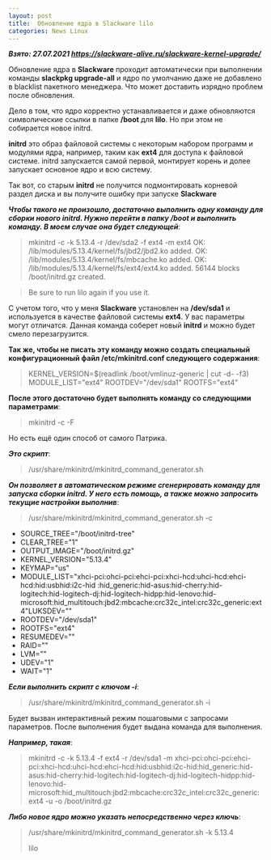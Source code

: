 ```yaml
---
layout: post
title:  Обновление ядра в Slackware lilo
categories: News Linux
---
```


***Взято: 27.07.2021 https://slackware-alive.ru/slackware-kernel-upgrade/***

 Обновление ядра в **Slackware** проходит автоматически при выполнении команды **slackpkg 
 upgrade-all** 
  и ядро по умолчанию даже не добавлено в blacklist пакетного менеджера. Что может доставить 
 изрядно проблем после обновления.

 Дело в том, что ядро корректно устанавливается и даже обновляются символические ссылки в папке 
 **/boot** для **lilo**. Но при этом не собирается новое initrd.

 **initrd** это образ файловой системы с некоторым набором программ и модулями ядра, например, 
 таким как **ext4** для доступа к файловой системе. initrd запускается самой первой, монтирует корень и 
долее запускает основное ядро и всю систему.

 Так вот, со старым **initrd** не получится подмонтировать корневой раздел диска и вы получите 
 ошибку при запуске **Slackware**
 
 
 ***Чтобы такого не произошло, достаточно выполнить одну команду для сборки нового initrd. Нужно 
 перейти в папку /boot и выполнить команду. В моем случае она будет следующей***:

>mkinitrd -c -k 5.13.4 -r /dev/sda2 -f ext4 -m ext4
>OK: /lib/modules/5.13.4/kernel/fs/jbd2/jbd2.ko added.
OK: /lib/modules/5.13.4/kernel/fs/mbcache.ko added.
OK: /lib/modules/5.13.4/kernel/fs/ext4/ext4.ko added.
56144 blocks
/boot/initrd.gz created.

>Be sure to run lilo again if you use it.

 С учетом того, что у меня **Slackware** установлен на **/dev/sda1** и используется в качестве 
 файловой 
  системы **ext4**. У вас параметры могут отличатся. Данная команда соберет новый **initrd** и 
 можно 
 будет смело перезагрузится.

 **Так же, чтобы не писать эту команду можно создать специальный конфигурационный файл 
 /etc/mkinitrd.conf следующего содержания**:

>KERNEL_VERSION=$(readlink /boot/vmlinuz-generic | cut -d- -f3)
MODULE_LIST="ext4"
ROOTDEV="/dev/sda1"
ROOTFS="ext4"

**После этого достаточно будет выполнять команду со следующими параметрами**:

>mkinitrd -c -F

Но есть ещё один способ от самого Патрика.

***Это скрипт***:

>/usr/share/mkinitrd/mkinitrd_command_generator.sh

 ***Он позволяет в автоматическом режиме сгенерировать команду для запуска сборки initrd. У него 
 есть помощь, а также можно запросить текущие настройки выполнив***:

>/usr/share/mkinitrd/mkinitrd_command_generator.sh -c

- SOURCE_TREE="/boot/initrd-tree"
- CLEAR_TREE="1"
- OUTPUT_IMAGE="/boot/initrd.gz"
- KERNEL_VERSION="5.13.4"
- KEYMAP="us"
- MODULE_LIST="xhci-pci:ohci-pci:ehci-pci:xhci-hcd:uhci-hcd:ehci-hcd:hid:usbhid:i2c-hid
  :hid_generic:hid-asus:hid-cherry:hid-logitech:hid-logitech-dj:hid-logitech-hidpp:hid-lenovo:hid-microsoft:hid_multitouch:jbd2:mbcache:crc32c_intel:crc32c_generic:ext4"LUKSDEV=""
- ROOTDEV="/dev/sda1"
- ROOTFS="ext4"
- RESUMEDEV=""
- RAID=""
- LVM=""
- UDEV="1"
- WAIT="1"

***Если выполнить скрипт с ключом -i***:

>/usr/share/mkinitrd/mkinitrd_command_generator.sh -i

 Будет вызван интерактивный режим пошаговыми с запросами параметров. После выполнения будет 
 выдана команда для выполнения.
 
***Например, такая***:

>mkinitrd -c -k 5.13.4 -f ext4 -r /dev/sda1 -m 
> xhci-pci:ohci-pci:ehci-pci:xhci-hcd:uhci-hcd:ehci-hcd:hid:usbhid:i2c-hid:hid_generic:hid-asus:hid-cherry:hid-logitech:hid-logitech-dj:hid-logitech-hidpp:hid-lenovo:hid-microsoft:hid_multitouch:jbd2:mbcache:crc32c_intel:crc32c_generic:ext4 -u -o /boot/initrd.gz

***Либо новое ядро можно указать непосредственно через ключь***:

>/usr/share/mkinitrd/mkinitrd_command_generator.sh -k 5.13.4
>
>lilo